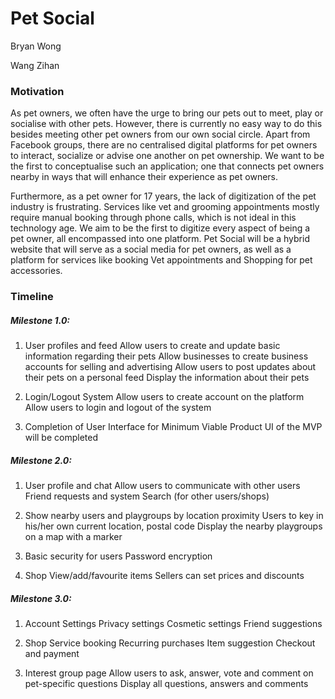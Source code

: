 # Pet Social

Bryan Wong

Wang Zihan

### Motivation

As pet owners, we often have the urge to bring our pets out to meet, play or socialise with other pets. However, there is currently no easy way to do this besides meeting other pet owners from our own social circle. Apart from Facebook groups, there are no centralised digital platforms for pet owners to interact, socialize or advise one another on pet ownership. We want to be the first to conceptualise such an application; one that connects pet owners nearby in ways that will enhance their experience as pet owners.

Furthermore, as a pet owner for 17 years, the lack of digitization of the pet industry is frustrating. Services like vet and grooming appointments mostly require manual booking through phone calls, which is not ideal in this technology age. We aim to be the first to digitize every aspect of being a pet owner, all encompassed into one platform. Pet Social will be a hybrid website that will serve as a social media for pet owners, as well as a platform for services like booking Vet appointments and Shopping for pet accessories.


### Timeline

##### Milestone 1.0:

1. User profiles and feed
Allow users to create and update basic information regarding their pets
Allow businesses to create business accounts for selling and advertising
Allow users to post updates about their pets on a personal feed
Display the information about their pets

2. Login/Logout System
Allow users to create account on the platform
Allow users to login and logout of the system

3. Completion of User Interface for Minimum Viable Product
UI of the MVP will be completed

##### Milestone 2.0:

1. User profile and chat
Allow users to communicate with other users
Friend requests and system
Search (for other users/shops)


2. Show nearby users and playgroups by location proximity
Users to key in his/her own current location, postal code
Display the nearby playgroups on a map with a marker

3. Basic security for users
Password encryption

4. Shop
View/add/favourite items
Sellers can set prices and discounts


##### Milestone 3.0:

1. Account Settings
Privacy settings
Cosmetic settings
Friend suggestions


2. Shop
Service booking
Recurring purchases
Item suggestion
Checkout and payment

3. Interest group page
Allow users to ask, answer, vote and comment on pet-specific questions
Display all questions, answers and comments
